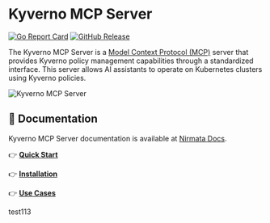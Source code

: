 # Kyverno MCP Server

[![Go Report Card](https://goreportcard.com/badge/github.com/nirmata/kyverno-mcp)](https://goreportcard.com/report/github.com/nirmata/kyverno-mcp) [![GitHub Release](https://img.shields.io/github/release/nirmata/kyverno-mcp.svg)](https://github.com/nirmata/kyverno-mcp/releases)

The Kyverno MCP Server is a [Model Context Protocol (MCP)](https://github.com/modelcontextprotocol) server that provides Kyverno policy management capabilities through a standardized interface. This server allows AI assistants to operate on Kubernetes clusters using Kyverno policies.

![Kyverno MCP Server](.github/demo.gif)

## 📙 Documentation

Kyverno MCP Server documentation is available at [Nirmata Docs](https://docs.nirmata.io/docs/n4k/Kyverno-MCP).

👉 **[Quick Start](https://docs.nirmata.io/docs/n4k/Kyverno-MCP/getting-started)**

👉 **[Installation](https://docs.nirmata.io/docs/n4k/Kyverno-MCP/installation)**

👉 **[Use Cases](https://docs.nirmata.io/docs/n4k/Kyverno-MCP/usage)**

test113
